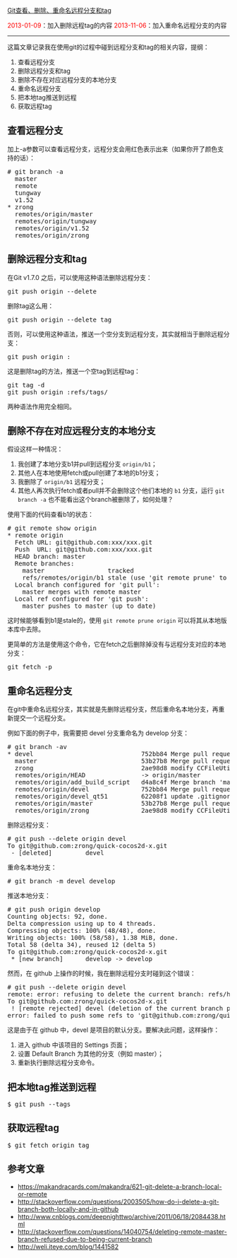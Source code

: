 [Git查看、删除、重命名远程分支和tag](http://zengrong.net/post/1746.htm)

<span style="color:red;">2013-01-09</span>：加入删除远程tag的内容
<span style="color:red;">2013-11-06</span>：加入重命名远程分支的内容
<hr>

这篇文章记录我在使用git的过程中碰到远程分支和tag的相关内容，提纲：

1. 查看远程分支
1. 删除远程分支和tag
1. 删除不存在对应远程分支的本地分支
1. 重命名远程分支
1. 把本地tag推送到远程
1. 获取远程tag


## 查看远程分支

加上-a参数可以查看远程分支，远程分支会用红色表示出来（如果你开了颜色支持的话）：
<pre lang="BASH">
# git branch -a
  master
  remote
  tungway
  v1.52
* zrong
  remotes/origin/master
  remotes/origin/tungway
  remotes/origin/v1.52
  remotes/origin/zrong
</pre>

## 删除远程分支和tag

在Git v1.7.0 之后，可以使用这种语法删除远程分支：

<pre lang="BASH">
git push origin --delete <branchName>
</pre>

删除tag这么用：

<pre lang="BASH">
git push origin --delete tag <tagname>
</pre>
<!--more-->
否则，可以使用这种语法，推送一个空分支到远程分支，其实就相当于删除远程分支：

<pre lang="BASH">
git push origin :<branchName>
</pre>

这是删除tag的方法，推送一个空tag到远程tag：
<pre lang="BASH">
git tag -d <tagname>
git push origin :refs/tags/<tagname>
</pre>

两种语法作用完全相同。

## 删除不存在对应远程分支的本地分支

假设这样一种情况：
1. 我创建了本地分支b1并pull到远程分支 `origin/b1`；
2. 其他人在本地使用fetch或pull创建了本地的b1分支；
3. 我删除了 `origin/b1` 远程分支；
4. 其他人再次执行fetch或者pull并不会删除这个他们本地的 `b1` 分支，运行 `git branch -a` 也不能看出这个branch被删除了，如何处理？

使用下面的代码查看b1的状态：

<pre lang="BASH">
# git remote show origin
* remote origin
  Fetch URL: git@github.com:xxx/xxx.git
  Push  URL: git@github.com:xxx/xxx.git
  HEAD branch: master
  Remote branches:
    master                 tracked
    refs/remotes/origin/b1 stale (use 'git remote prune' to remove)
  Local branch configured for 'git pull':
    master merges with remote master
  Local ref configured for 'git push':
    master pushes to master (up to date)
</pre>

这时候能够看到b1是stale的，使用 `git remote prune origin` 可以将其从本地版本库中去除。

更简单的方法是使用这个命令，它在fetch之后删除掉没有与远程分支对应的本地分支：

<pre lang="BASH">
git fetch -p
</pre>

## 重命名远程分支

在git中重命名远程分支，其实就是先删除远程分支，然后重命名本地分支，再重新提交一个远程分支。

例如下面的例子中，我需要把 devel 分支重命名为 develop 分支：

<pre lang="BASH">
# git branch -av
* devel                             752bb84 Merge pull request #158 from Gwill/devel
  master                            53b27b8 Merge pull request #138 from tdlrobin/master
  zrong                             2ae98d8 modify CCFileUtils, export getFileData
  remotes/origin/HEAD               -> origin/master
  remotes/origin/add_build_script   d4a8c4f Merge branch 'master' into add_build_script
  remotes/origin/devel              752bb84 Merge pull request #158 from Gwill/devel
  remotes/origin/devel_qt51         62208f1 update .gitignore
  remotes/origin/master             53b27b8 Merge pull request #138 from tdlrobin/master
  remotes/origin/zrong              2ae98d8 modify CCFileUtils, export getFileData
</pre>

删除远程分支：

<pre lang="BASH">
# git push --delete origin devel
To git@github.com:zrong/quick-cocos2d-x.git
 - [deleted]         devel
</pre>

重命名本地分支： 

<pre lang="BASH">
# git branch -m devel develop
</pre>

推送本地分支：

<pre lang="BASH">
# git push origin develop
Counting objects: 92, done.
Delta compression using up to 4 threads.
Compressing objects: 100% (48/48), done.
Writing objects: 100% (58/58), 1.38 MiB, done.
Total 58 (delta 34), reused 12 (delta 5)
To git@github.com:zrong/quick-cocos2d-x.git
 * [new branch]      develop -> develop
</pre>

然而，在 github 上操作的时候，我在删除远程分支时碰到这个错误：

<pre lang="BASH">
# git push --delete origin devel
remote: error: refusing to delete the current branch: refs/heads/devel
To git@github.com:zrong/quick-cocos2d-x.git
 ! [remote rejected] devel (deletion of the current branch prohibited)
error: failed to push some refs to 'git@github.com:zrong/quick-cocos2d-x.git'
</pre>

这是由于在 github 中，devel 是项目的默认分支。要解决此问题，这样操作：

1. 进入 github 中该项目的 Settings 页面；
2. 设置 Default Branch 为其他的分支（例如 master）；
3. 重新执行删除远程分支命令。

## 把本地tag推送到远程

<pre lang="BASH">
$ git push --tags
</pre>

## 获取远程tag

<pre lang="BASH">
$ git fetch origin tag <tagname>
</pre>

## 参考文章

* <https://makandracards.com/makandra/621-git-delete-a-branch-local-or-remote>
* <http://stackoverflow.com/questions/2003505/how-do-i-delete-a-git-branch-both-locally-and-in-github>
* <http://www.cnblogs.com/deepnighttwo/archive/2011/06/18/2084438.html>
* <http://stackoverflow.com/questions/14040754/deleting-remote-master-branch-refused-due-to-being-current-branch>
* <http://weli.iteye.com/blog/1441582>
